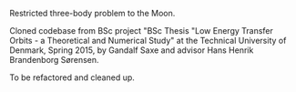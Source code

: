Restricted three-body problem to the Moon.

Cloned codebase from BSc project "BSc Thesis "Low Energy Transfer Orbits - a Theoretical and Numerical Study" at the Technical University of Denmark, Spring 2015, by Gandalf Saxe and advisor Hans Henrik Brandenborg Sørensen.

To be refactored and cleaned up.